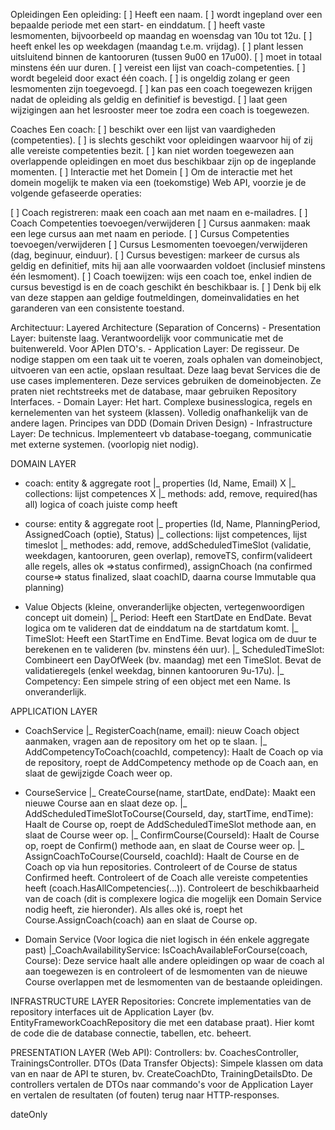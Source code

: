 Opleidingen
Een opleiding:
[ ] Heeft een naam.
[ ] wordt ingepland over een bepaalde periode met een start- en einddatum.
[ ] heeft vaste lesmomenten, bijvoorbeeld op maandag en woensdag van 10u tot 12u.
[ ] heeft enkel les op weekdagen (maandag t.e.m. vrijdag).
[ ] plant lessen uitsluitend binnen de kantooruren (tussen 9u00 en 17u00).
[ ] moet in totaal minstens één uur duren.
[ ] vereist een lijst van coach-competenties.
[ ] wordt begeleid door exact één coach.
[ ] is ongeldig zolang er geen lesmomenten zijn toegevoegd.
[ ] kan pas een coach toegewezen krijgen nadat de opleiding als geldig en definitief is bevestigd.
[ ] laat geen wijzigingen aan het lesrooster meer toe zodra een coach is toegewezen.

Coaches
Een coach:
[ ] beschikt over een lijst van vaardigheden (competenties).
[ ] is slechts geschikt voor opleidingen waarvoor hij of zij alle vereiste competenties bezit.
[ ] kan niet worden toegewezen aan overlappende opleidingen en moet dus beschikbaar zijn op de ingeplande momenten.
[ ] Interactie met het Domein
[ ] Om de interactie met het domein mogelijk te maken via een (toekomstige) Web API, voorzie je de volgende gefaseerde operaties:

[ ] Coach registreren: maak een coach aan met naam en e-mailadres.
[ ] Coach Competenties toevoegen/verwijderen
[ ] Cursus aanmaken: maak een lege cursus aan met naam en periode.
[ ] Cursus Competenties toevoegen/verwijderen
[ ] Cursus Lesmomenten toevoegen/verwijderen (dag, beginuur, einduur).
[ ] Cursus bevestigen: markeer de cursus als geldig en definitief, mits hij aan alle voorwaarden voldoet (inclusief minstens één lesmoment).
[ ] Coach toewijzen: wijs een coach toe, enkel indien de cursus bevestigd is en de coach geschikt én beschikbaar is.
[ ] Denk bij elk van deze stappen aan geldige foutmeldingen, domeinvalidaties en het garanderen van een consistente toestand.

Architectuur: Layered Architecture (Separation of Concerns)
    - Presentation Layer: buitenste laag. Verantwoordelijk voor communicatie met de buitenwereld. Voor APIen DTO's.
    - Application Layer: De regisseur. De nodige stappen om een taak uit te voeren, zoals ophalen van domeinobject, uitvoeren van een actie, opslaan resultaat. Deze laag bevat Services die de use cases implementeren. Deze services gebruiken de domeinobjecten. Ze praten niet rechtstreeks met de database, maar gebruiken Repository Interfaces.
    - Domain Layer: Het hart. Complexe businesslogica, regels en kernelementen van het systeem (klassen). Volledig onafhankelijk van de andere lagen. Principes van DDD (Domain Driven Design)
    - Infrastructure Layer: De technicus. Implementeert vb database-toegang, communicatie met externe systemen. (voorlopig niet nodig).

DOMAIN LAYER
- coach: entity & aggregate root
    |_ properties (Id, Name, Email) X 
    |_ collections: lijst competences X
    |_ methods: add, remove, required(has all) logica of coach juiste comp heeft

- course: entity & aggregate root
    |_ properties (Id, Name, PlanningPeriod, AssignedCoach (optie), Status)
    |_ collections: lijst competences, lijst timeslot
    |_ methodes: add, remove, addScheduledTimeSlot (validatie, weekdagen, kantooruren, geen overlap), removeTS, confirm(valideert alle regels, alles ok =>status confirmed), assignChoach (na confirmed course=> status finalized, slaat coachID, daarna course Immutable qua planning)
    
- Value Objects (kleine, onveranderlijke objecten, vertegenwoordigen concept uit domein)
    |_ Period: Heeft een StartDate en EndDate. Bevat logica om te valideren dat de einddatum na de startdatum komt.
    |_ TimeSlot: Heeft een StartTime en EndTime. Bevat logica om de duur te berekenen en te valideren (bv. minstens één uur).
    |_ ScheduledTimeSlot: Combineert een DayOfWeek (bv. maandag) met een TimeSlot. Bevat de validatieregels (enkel weekdag, binnen kantooruren 9u-17u).
    |_ Competency: Een simpele string of een object met een Name. Is onveranderlijk.

APPLICATION LAYER 
- CoachService
    |_ RegisterCoach(name, email): nieuw Coach object aanmaken, vragen aan de repository om het op te slaan.
    |_ AddCompetencyToCoach(coachId, competency): Haalt de Coach op via de repository, roept de AddCompetency methode op de Coach aan, en slaat de gewijzigde Coach weer op.

- CourseService
    |_ CreateCourse(name, startDate, endDate): Maakt een nieuwe Course aan en slaat deze op.
    |_ AddScheduledTimeSlotToCourse(CourseId, day, startTime, endTime): Haalt de Course op, roept de AddScheduledTimeSlot methode aan, en slaat de Course weer op.
    |_ ConfirmCourse(CourseId): Haalt de Course op, roept de Confirm() methode aan, en slaat de Course weer op.
    |_ AssignCoachToCourse(CourseId, coachId): 
                Haalt de Course en de Coach op via hun repositories. 
                Controleert of de Course de status Confirmed heeft.
                Controleert of de Coach alle vereiste competenties heeft (coach.HasAllCompetencies(...)).
                Controleert de beschikbaarheid van de coach (dit is complexere logica die mogelijk een Domain Service nodig heeft, zie hieronder).
                Als alles oké is, roept het Course.AssignCoach(coach) aan en slaat de Course op.

- Domain Service (Voor logica die niet logisch in één enkele aggregate past)
    |_CoachAvailabilityService:
                IsCoachAvailableForCourse(coach, Course): Deze service haalt alle andere opleidingen op waar de coach al aan toegewezen is en controleert of de lesmomenten van de nieuwe Course overlappen met de lesmomenten van de bestaande opleidingen.

INFRASTRUCTURE LAYER
Repositories: Concrete implementaties van de repository interfaces uit de Application Layer (bv. EntityFrameworkCoachRepository die met een database praat).
Hier komt de code die de database connectie, tabellen, etc. beheert.

PRESENTATION LAYER (Web API):
Controllers: bv. CoachesController, TrainingsController.
DTOs (Data Transfer Objects): Simpele klassen om data van en naar de API te sturen, bv. CreateCoachDto, TrainingDetailsDto. De controllers vertalen de DTOs naar commando's voor de Application Layer en vertalen de resultaten (of fouten) terug naar HTTP-responses.

dateOnly
